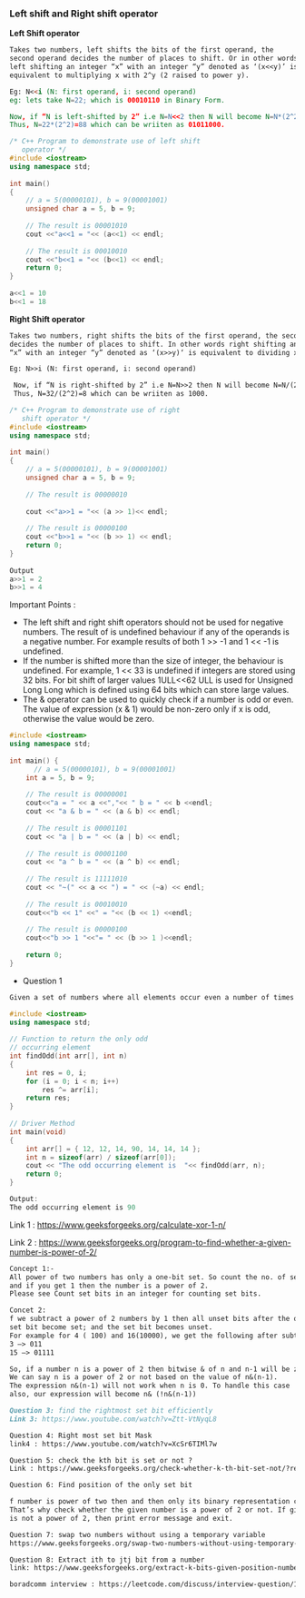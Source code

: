 ### __Left shift and Right shift operator__
__Left Shift operator__
```md
Takes two numbers, left shifts the bits of the first operand, the
second operand decides the number of places to shift. Or in other words
left shifting an integer “x” with an integer “y” denoted as ‘(x<<y)’ is 
equivalent to multiplying x with 2^y (2 raised to power y). 

Eg: N<<i (N: first operand, i: second operand)
eg: lets take N=22; which is 00010110 in Binary Form.

Now, if “N is left-shifted by 2” i.e N=N<<2 then N will become N=N*(2^2).
Thus, N=22*(2^2)=88 which can be wriiten as 01011000.
```
```cpp
/* C++ Program to demonstrate use of left shift 
   operator */
#include <iostream>
using namespace std;
  
int main()
{
    // a = 5(00000101), b = 9(00001001)
    unsigned char a = 5, b = 9; 
  
    // The result is 00001010 
    cout <<"a<<1 = "<< (a<<1) << endl;
    
    // The result is 00010010 
    cout <<"b<<1 = "<< (b<<1) << endl;  
    return 0;
}
  
a<<1 = 10
b<<1 = 18
```

__Right Shift operator__

```md
Takes two numbers, right shifts the bits of the first operand, the second operand
decides the number of places to shift. In other words right shifting an integer 
“x” with an integer “y” denoted as ‘(x>>y)‘ is equivalent to dividing x with 2^y. 

Eg: N>>i (N: first operand, i: second operand)

 Now, if “N is right-shifted by 2” i.e N=N>>2 then N will become N=N/(2^2). 
 Thus, N=32/(2^2)=8 which can be wriiten as 1000.
```

```cpp
/* C++ Program to demonstrate use of right
   shift operator */
#include <iostream>
using namespace std;
  
int main()
{
    // a = 5(00000101), b = 9(00001001)
    unsigned char a = 5, b = 9;
  
    // The result is 00000010
  
    cout <<"a>>1 = "<< (a >> 1)<< endl;
  
    // The result is 00000100
    cout <<"b>>1 = "<< (b >> 1) << endl;
    return 0;
}
  
Output
a>>1 = 2
b>>1 = 4
```

Important Points : 

- The left shift and right shift operators should not be used for negative numbers.
 The result of is undefined behaviour if any of the operands is a negative number.
 For example results of both 1 >> -1 and 1 << -1 is undefined.
 - If the number is shifted more than the size of integer, the behaviour is undefined.
For example, 1 << 33 is undefined if integers are stored using 32 bits. For bit shift
of larger values 1ULL<<62  ULL is used for Unsigned Long Long which is defined using 
64 bits which can store large values.
- The & operator can be used to quickly check if a number is odd or even. The value of expression
 (x & 1) would be non-zero only if x is odd, otherwise the value would be zero. 

```cpp
#include <iostream>
using namespace std;
  
int main() {
      // a = 5(00000101), b = 9(00001001)
    int a = 5, b = 9;
  
    // The result is 00000001
    cout<<"a = " << a <<","<< " b = " << b <<endl;
    cout << "a & b = " << (a & b) << endl;
  
    // The result is 00001101
    cout << "a | b = " << (a | b) << endl;
  
    // The result is 00001100
    cout << "a ^ b = " << (a ^ b) << endl;
  
    // The result is 11111010
    cout << "~(" << a << ") = " << (~a) << endl;
  
    // The result is 00010010
    cout<<"b << 1" <<" = "<< (b << 1) <<endl;
  
    // The result is 00000100
    cout<<"b >> 1 "<<"= " << (b >> 1 )<<endl;
  
    return 0;
}
```
- Question 1
```md
Given a set of numbers where all elements occur even a number of times except one number, find the odd occurring number
```

```cpp
#include <iostream>
using namespace std;
  
// Function to return the only odd
// occurring element
int findOdd(int arr[], int n)
{
    int res = 0, i;
    for (i = 0; i < n; i++)
        res ^= arr[i];
    return res;
}
  
// Driver Method
int main(void)
{
    int arr[] = { 12, 12, 14, 90, 14, 14, 14 };
    int n = sizeof(arr) / sizeof(arr[0]);
    cout << "The odd occurring element is  "<< findOdd(arr, n);
    return 0;
}

Output: 
The odd occurring element is 90
```
Link 1 : https://www.geeksforgeeks.org/calculate-xor-1-n/

Link 2 : https://www.geeksforgeeks.org/program-to-find-whether-a-given-number-is-power-of-2/
```md
Concept 1:-
All power of two numbers has only a one-bit set. So count the no. of set bits
and if you get 1 then the number is a power of 2.
Please see Count set bits in an integer for counting set bits.

Concet 2:
f we subtract a power of 2 numbers by 1 then all unset bits after the only
set bit become set; and the set bit becomes unset.
For example for 4 ( 100) and 16(10000), we get the following after subtracting 1 
3 –> 011 
15 –> 01111

So, if a number n is a power of 2 then bitwise & of n and n-1 will be zero.
We can say n is a power of 2 or not based on the value of n&(n-1). 
The expression n&(n-1) will not work when n is 0. To handle this case
also, our expression will become n& (!n&(n-1))
```
```md
Question 3: find the rightmost set bit efficiently
Link 3: https://www.youtube.com/watch?v=Ztt-VtNyqL8

Question 4: Right most set bit Mask
link4 : https://www.youtube.com/watch?v=XcSr6TIMl7w

Question 5: check the kth bit is set or not ?
Link : https://www.geeksforgeeks.org/check-whether-k-th-bit-set-not/?ref=lbp

Question 6: Find position of the only set bit

f number is power of two then and then only its binary representation contains only one ‘1’. 
That’s why check whether the given number is a power of 2 or not. If given number
is not a power of 2, then print error message and exit.

Question 7: swap two numbers without using a temporary variable
https://www.geeksforgeeks.org/swap-two-numbers-without-using-temporary-variable/?ref=lbp

Question 8: Extract ith to jtj bit from a number
link: https://www.geeksforgeeks.org/extract-k-bits-given-position-number/

boradcomm interview : https://leetcode.com/discuss/interview-question/1287500/broadcom-interviews-questions-solutions
```
